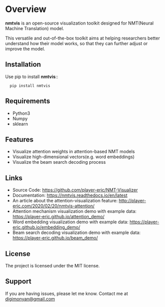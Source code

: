 # **Overview**

**nmtvis** is an open-source visualization toolkit designed for NMT(Neural Machine Translation) model.

<!--more-->

This versatile and out-of-the-box toolkit aims at helping researchers better understand how their model works, so that they can further adjust or improve the model.

## Installation

Use pip to install **nmtvis**::

      pip install nmtvis

## Requirements

- Python3
- Numpy
- sklearn

## Features

- Visualize attention weights in attention-based NMT models
- Visualize high-dimensional vectors(e.g. word embeddings)
- Visualize the beam search decoding process

## Links

- Source Code: https://github.com/player-eric/NMT-Visualizer
- Documentation: https://nmtvis.readthedocs.io/en/latest
- An article about the attention-visualization feature: http://player-eric.com/2020/02/20/nmtvis-attention/
- Attention mechanism visualization demo with example data: https://player-eric.github.io/attention_demo/
- Word embedding visualization demo with example data: https://player-eric.github.io/embedding_demo/
- Beam search decoding visualization demo with example data: https://player-eric.github.io/beam_demo/
 
## License

The project is licensed under the MIT license.

## Support

If you are having issues, please let me know.
Contact me at digimonyan@gmail.com
